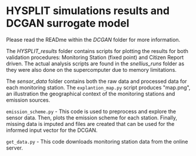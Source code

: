# HYSPLIT simulations results and DCGAN surrogate model

Please read the READme within the *DCGAN* folder for more information. 

The *HYSPLIT_results* folder contains scripts for plotting the results for both validation procedures: Monitoring Station (fixed point) and Citizen Report driven.
The actual analysis scripts are found in the *snellius_runs* folder as they were also done on the supercomputer due to memory limitations.

The *sensor_data* folder contains both the raw data and processed data for each monitoring station. The `explantion_map.py` script produces "map.png", an illustration the geographical context of the monitoring stations and emission sources.

`emission_scheme.py` - This code is used to preprocess and explore the sensor data. Then, plots the emission scheme for each station. Finally, missing data is imputed and files are created that can be used for the informed input vector for the DCGAN.

`get_data.py` - This code downloads monitoring station data from the online server. 

